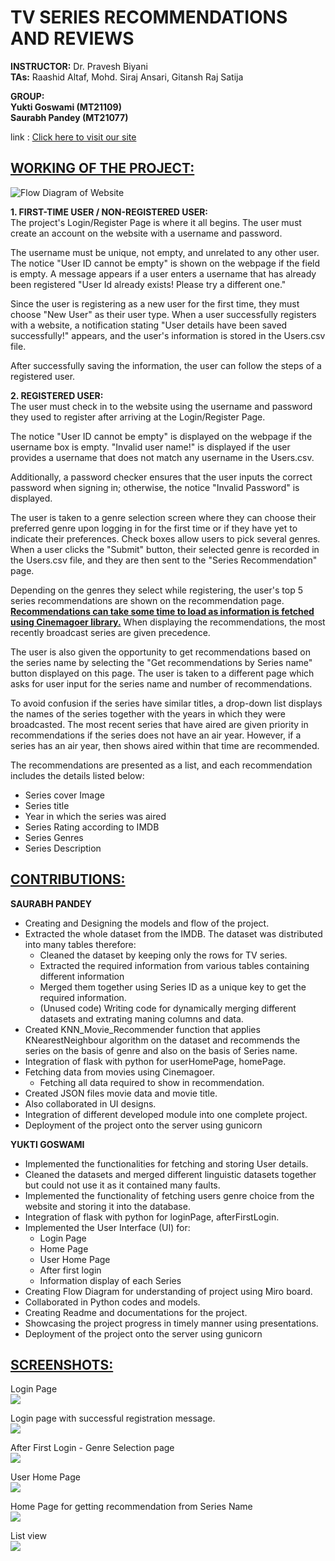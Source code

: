 # TV SERIES RECOMMENDATIONS AND REVIEWS

**INSTRUCTOR:** Dr. Pravesh Biyani \
**TAs:** Raashid Altaf, Mohd. Siraj Ansari, Gitansh Raj Satija

**GROUP:** \
**Yukti Goswami (MT21109)** \
**Saurabh Pandey (MT21077)** 

link : [Click here to visit our site](http://143.244.135.235:8044)

## <ins>WORKING OF THE PROJECT:</ins>
![Flow Diagram of Website](https://github.com/saurabh21077/TV-Series-Recommendation-System/blob/main/flow%20diagram.jpg)

**1. FIRST-TIME USER / NON-REGISTERED USER:** \
The project's Login/Register Page is where it all begins. The user must create an account on the website with a username and password. 

The username must be unique, not empty, and unrelated to any other user. The notice "User ID cannot be empty" is shown on the webpage if the field is empty. A message appears if a user enters a username that has already been registered "User Id already exists! Please try a different one." 

Since the user is registering as a new user for the first time, they must choose "New User" as their user type. When a user successfully registers with a website, a notification stating "User details have been saved successfully!" appears, and the user's information is stored in the Users.csv file.

After successfully saving the information, the user can follow the steps of a registered user.

**2. REGISTERED USER:** \
The user must check in to the website using the username and password they used to register after arriving at the Login/Register Page. 

The notice "User ID cannot be empty" is displayed on the webpage if the username box is empty. "Invalid user name!" is displayed if the user provides a username that does not match any username in the Users.csv. 

Additionally, a password checker ensures that the user inputs the correct password when signing in; otherwise, the notice "Invalid Password" is displayed. 

The user is taken to a genre selection screen where they can choose their preferred genre upon logging in for the first time or if they have yet to indicate their preferences. Check boxes allow users to pick several genres. When a user clicks the "Submit" button, their selected genre is recorded in the Users.csv file, and they are then sent to the "Series Recommendation" page.

Depending on the genres they select while registering, the user's top 5 series recommendations are shown on the recommendation page. **<ins>Recommendations can take some time to load as information is fetched using Cinemagoer library.</ins>** When displaying the recommendations, the most recently broadcast series are given precedence.

The user is also given the opportunity to get recommendations based on the series name by selecting the "Get recommendations by Series name" button displayed on this page. The user is taken to a different page which asks for user input for the series name and number of recommendations.

To avoid confusion if the series have similar titles, a drop-down list displays the names of the series together with the years in which they were broadcasted. The most recent series that have aired are given priority in recommendations if the series does not have an air year. However, if a series has an air year, then shows aired within that time are recommended.

The recommendations are presented as a list, and each recommendation includes the details listed below:
- Series cover Image
- Series title
- Year in which the series was aired
- Series Rating according to IMDB
- Series Genres
- Series Description

## <ins>CONTRIBUTIONS:</ins>
**SAURABH PANDEY**
- Creating and Designing the models and flow of the project.
- Extracted the whole dataset from the IMDB. The dataset was distributed into many tables therefore:
    - Cleaned the dataset by keeping only the rows for TV series.
    - Extracted the required information from various tables containing different information 
    - Merged them together using Series ID as a unique key to get the required information.
    - (Unused code) Writing code for dynamically merging different datasets and extrating maning columns and data.
- Created KNN_Movie_Recommender function that applies KNearestNeighbour algorithm on the dataset and recommends the series on the basis of genre and also on the basis of Series name.
- Integration of flask with python for userHomePage, homePage.
- Fetching data from movies using Cinemagoer.
    - Fetching all data required to show in recommendation.
- Created JSON files movie data and movie title.
- Also collaborated in UI designs.
- Integration of different developed module into one complete project.
- Deployment of the project onto the server using gunicorn


**YUKTI GOSWAMI**
- Implemented the functionalities for fetching and storing User details.
- Cleaned the datasets and merged different linguistic datasets together but could not use it as it contained many faults.
- Implemented the functionality of fetching users genre choice from the website and storing it into the database. 
- Integration of flask with python for loginPage, afterFirstLogin.
- Implemented the User Interface (UI) for:
  - Login Page
  - Home Page
  - User Home Page
  - After first login
  - Information display of each Series
- Creating Flow Diagram for understanding of project using Miro board.
- Collaborated in Python codes and models.
- Creating Readme and documentations for the project.
- Showcasing the project progress in timely manner using presentations.
- Deployment of the project onto the server using gunicorn



## <ins>SCREENSHOTS:</ins>
<p> 
  Login Page<br>
  <img src="https://github.com/saurabh21077/TV-Series-Recommendation-System/blob/main/loginpage1.png">
    
  
  Login page with successful registration message. <br>
  <img src="https://github.com/saurabh21077/TV-Series-Recommendation-System/blob/main/loginpage2.png">
    
  
  After First Login - Genre Selection page <br>
  <img src="https://github.com/saurabh21077/TV-Series-Recommendation-System/blob/main/afterfirstlogin.png">
    
  
   User Home Page<br>
  <img src="https://github.com/saurabh21077/TV-Series-Recommendation-System/blob/main/userHomepage.png">
    
   
   Home Page for getting recommendation from Series Name<br>
  <img src="https://github.com/saurabh21077/TV-Series-Recommendation-System/blob/main/getreccom.png">
    
   
  List view<br>
  <img src="https://github.com/saurabh21077/TV-Series-Recommendation-System/blob/main/list%20view.png">
    
</p>


